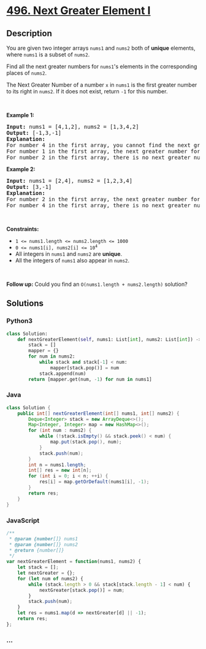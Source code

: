 # [496. Next Greater Element I](https://leetcode.com/problems/next-greater-element-i)



## Description

<p>You are given two integer arrays <code>nums1</code> and <code>nums2</code> both of <strong>unique</strong> elements, where <code>nums1</code> is a subset of <code>nums2</code>.</p>

<p>Find all the next greater numbers for <code>nums1</code>&#39;s elements in the corresponding places of <code>nums2</code>.</p>

<p>The Next Greater Number of a number <code>x</code> in <code>nums1</code> is the first greater number to its right in <code>nums2</code>. If it does not exist, return <code>-1</code> for this number.</p>

<p>&nbsp;</p>
<p><strong>Example 1:</strong></p>

<pre>
<strong>Input:</strong> nums1 = [4,1,2], nums2 = [1,3,4,2]
<strong>Output:</strong> [-1,3,-1]
<strong>Explanation:
</strong>For number 4 in the first array, you cannot find the next greater number for it in the second array, so output -1.
For number 1 in the first array, the next greater number for it in the second array is 3.
For number 2 in the first array, there is no next greater number for it in the second array, so output -1.</pre>

<p><strong>Example 2:</strong></p>

<pre>
<strong>Input:</strong> nums1 = [2,4], nums2 = [1,2,3,4]
<strong>Output:</strong> [3,-1]
<strong>Explanation:</strong>
For number 2 in the first array, the next greater number for it in the second array is 3.
For number 4 in the first array, there is no next greater number for it in the second array, so output -1.</pre>

<p>&nbsp;</p>
<p><strong>Constraints:</strong></p>

<ul>
	<li><code>1 &lt;= nums1.length &lt;= nums2.length &lt;= 1000</code></li>
	<li><code>0 &lt;= nums1[i], nums2[i] &lt;= 10<sup>4</sup></code></li>
	<li>All integers in <code>nums1</code> and <code>nums2</code> are <strong>unique</strong>.</li>
	<li>All the integers of <code>nums1</code> also appear in <code>nums2</code>.</li>
</ul>

<p>&nbsp;</p>
<strong>Follow up:</strong> Could you find an <code>O(nums1.length + nums2.length)</code> solution?

## Solutions

<!-- tabs:start -->

### **Python3**

```python
class Solution:
    def nextGreaterElement(self, nums1: List[int], nums2: List[int]) -> List[int]:
        stack = []
        mapper = {}
        for num in nums2:
            while stack and stack[-1] < num:
                mapper[stack.pop()] = num
            stack.append(num)
        return [mapper.get(num, -1) for num in nums1]
```

### **Java**

```java
class Solution {
    public int[] nextGreaterElement(int[] nums1, int[] nums2) {
        Deque<Integer> stack = new ArrayDeque<>();
        Map<Integer, Integer> map = new HashMap<>();
        for (int num : nums2) {
            while (!stack.isEmpty() && stack.peek() < num) {
                map.put(stack.pop(), num);
            }
            stack.push(num);
        }
        int n = nums1.length;
        int[] res = new int[n];
        for (int i = 0; i < n; ++i) {
            res[i] = map.getOrDefault(nums1[i], -1);
        }
        return res;
    }
}
```

### **JavaScript**

```js
/**
 * @param {number[]} nums1
 * @param {number[]} nums2
 * @return {number[]}
 */
var nextGreaterElement = function(nums1, nums2) {
    let stack = [];
    let nextGreater = {};
    for (let num of nums2) {
        while (stack.length > 0 && stack[stack.length - 1] < num) {
            nextGreater[stack.pop()] = num;
        }
        stack.push(num);
    }
    let res = nums1.map(d => nextGreater[d] || -1);
    return res;
};
```

### **...**

```

```

<!-- tabs:end -->
